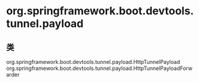 # org.springframework.boot.devtools.tunnel.payload

## 类

org.springframework.boot.devtools.tunnel.payload.HttpTunnelPayload
org.springframework.boot.devtools.tunnel.payload.HttpTunnelPayloadForwarder




